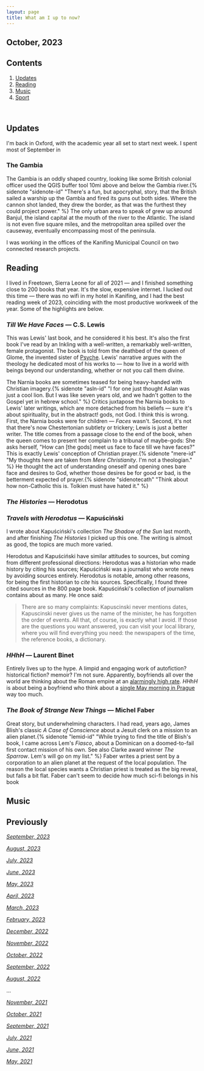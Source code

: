 ```yaml
---
layout: page
title: What am I up to now?
---
```


## October, 2023



## Contents
1. [Updates](#updates)
2. [Reading](#reading)
3. [Music](#music)
4. [Sport](#sport)


  <br>
  
  
## Updates 

I'm back in Oxford, with the academic year all set to start next week. I spent most of September in 

### The Gambia

The Gambia is an oddly shaped country, looking like some British colonial officer used the QGIS buffer tool 10mi above and below the Gambia river.{% sidenote "sidenote-id" "There's a fun, but apocryphal, story, that the British sailed a warship up the Gambia and fired its guns out both sides. Where the cannon shot landed, they drew the border, as that was the furthest they could project power." %} The only urban area to speak of grew up around Banjul, the island capital at the mouth of the river to the Atlantic. The island is not even five square miles, and the metropolitan area spilled over the causeway, eventually encompassing most of the peninsula. 

I was working in the offices of the Kanifing Municipal Council on two connected research projects. 



## Reading

I lived in Freetown, Sierra Leone for all of 2021 — and I finished something close to 200 books that year. It's the slow, expensive internet. I lucked out this time — there was no wifi in my hotel in Kanifing, and I had the best reading week of 2023, coinciding with the most productive workweek of the year. Some of the highlights are below.

### *Till We Have Faces* — C.S. Lewis

This was Lewis' last book, and he considered it his best. It's also the first book I've read by an Inkling with a well-written, a remarkably well-written, female protagonist. The book is told from the deathbed of the queen of Glome, the invented sister of [Psyche](https://en.wikipedia.org/wiki/Cupid_and_Psyche). Lewis' narrative argues with the theology he dedicated most of his works to — how to live in a world with beings beyond our understanding, whether or not you call them divine. 

The Narnia books are sometimes teased for being heavy-handed with Christian imagery.{% sidenote "asln-id" "I for one just thought Aslan was just a cool lion. But I was like seven years old, and we hadn't gotten to the Gospel yet in hebrew school." %} Critics juxtapose the Narnia books to Lewis' later writings, which are more detached from his beliefs — sure it's about spirituality, but in the abstract! gods, not God. I think this is wrong. First, the Narnia books were for children — *Faces* wasn't. Second, it's not that there's now Chestertonian subtlety or trickery; Lewis is just a better writer. The title comes from a passage close to the end of the book, when the queen comes to present her complain to a tribunal of maybe-gods: She asks herself, "How can [the gods] meet us face to face till we have faces?" This is exactly Lewis' conception of Christian prayer.{% sidenote "mere-id" "My thoughts here are taken from *Mere Christianity*. I'm not a theologian." %} He thought the act of understanding oneself and opening ones bare face and desires to God, whether those desires be for good or bad, is the betterment expected of prayer.{% sidenote "sidenotecath" "Think about how non-Catholic this is. Tolkien must have hated it." %}


### *The Histories* — Herodotus


### *Travels with Herodotus* — Kapuściński

I wrote about Kapuściński's collection *The Shadow of the Sun* last month, and after finishing *The Histories* I picked up this one. The writing is almost as good, the topics are much more varied.

Herodotus and Kapuściński have similar attitudes to sources, but coming from different professional directions: Herodotus was a historian who made history by citing his sources; Kapuściński was a journalist who wrote news by avoiding sources entirely. Herodotus is notable, among other reasons, for being the first historian to *cite* his sources. Specifically, I found three cited sources in the 800 page book. Kapuściński's collection of journalism contains about as many. He once said:

> There are so many complaints: Kapuscinski never mentions dates, Kapuscinski never gives us the name of the minister, he has forgotten the order of events. All that, of course, is exactly what I avoid. If those are the questions you want answered, you can visit your local library, where you will find everything you need: the newspapers of the time, the reference books, a dictionary.


### *HHhH* — Laurent Binet

Entirely lives up to the hype. A limpid and engaging work of autofiction? historical fiction? memoir? I'm not sure. Apparently, boyfriends all over the world are thinking about the Roman empire at an [alarmingly high rate](https://en.wikipedia.org/wiki/Legacy_of_the_Roman_Empire#In_popular_culture). *HHhH* is about being a boyfriend who think about a [single May morning in Prague](https://en.wikipedia.org/wiki/Assassination_of_Reinhard_Heydrich) way too much. 


### *The Book of Strange New Things* — Michel Faber

Great story, but underwhelming characters. I had read, years ago, James Blish's classic *A Case of Conscience* about a Jesuit clerk on a mission to an alien planet.{% sidenote "lemid-id" "While trying to find the title of Blish's book, I came across Lem's *Fiasco*, about a Dominican on a doomed-to-fail first contact mission of his own. See also Clarke award winner *The Sparrow*. Lem's will go on my list." %} Faber writes a priest sent by a corporation to an alien planet at the request of the local population. The reason the local species wants a Christian priest is treated as the big reveal, but falls a bit flat. Faber can't seem to decide how much sci-fi belongs in his book



## Music






## Previously

*[September, 2023](https://jablevine.com/older/September_2023)*

*[August, 2023](https://jablevine.com/older/August_2023)*

*[July, 2023](https://jablevine.com/older/July_2023)*

*[June, 2023](https://jablevine.com/older/June_2023)*

*[May, 2023](https://jablevine.com/older/May_2023)*

*[April, 2023](https://jablevine.com/older/April_2023)*

*[March, 2023](https://jablevine.com/older/march_2023)*

*[February, 2023](https://jablevine.com/older/february_2023)*

*[December, 2022](https://jablevine.com/older/december_2022)*

*[November, 2022](https://jablevine.com/older/november_2022)*

*[October, 2022](https://jablevine.com/older/october_2022)*

*[September, 2022](https://jablevine.com/older/september_2022)*

*[August, 2022](https://jablevine.com/older/august_2022)*

...

*[November, 2021](https://jablevine.com/older/november_2021)*

*[October, 2021](https://jablevine.com/older/october_2021)*

*[September, 2021](https://jablevine.com/older/september_2021)*

*[July, 2021](https://jablevine.com/older/july_2021)*

*[June, 2021](https://jablevine.com/older/june_2021)*

*[May, 2021](https://jablevine.com/older/may_2021)*




